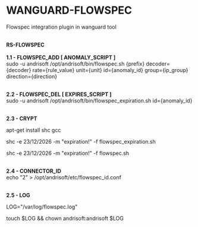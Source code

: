 # WANGUARD-FLOWSPEC
Flowspec integration plugin in wanguard tool

<br><b>RS-FLOWSPEC</b></br>
<br><b>1.1 - FLOWSPEC_ADD [ ANOMALY_SCRIPT ]</b></br>
sudo -u andrisoft /opt/andrisoft/bin/flowspec.sh {prefix} decoder={decoder} rate={rule_value} unit={unit} id={anomaly_id} group={ip_group} direction={direction}

<br><b>2.2 - FLOWSPEC_DEL [ EXPIRES_SCRIPT ]</b></br>
sudo -u andrisoft /opt/andrisoft/bin/flowspec_expiration.sh id={anomaly_id}

<br><b>2.3 - CRYPT </b></br>
<p>apt-get install shc gcc</p>
<p>shc -e 23/12/2026 -m "expiration!" -f flowspec_expiration.sh</p>
<p>shc -e 23/12/2026 -m "expiration!" -f flowspec.sh</p>

<br><b>2.4 - CONNECTOR_ID </b></br>
echo "2" > /opt/andrisoft/etc/flowspec_id.conf

<br><b>2.5 - LOG </b></br>
<p>LOG="/var/log/flowspec.log"</p>
<p>touch $LOG && chown andrisoft:andrisoft $LOG</p>
